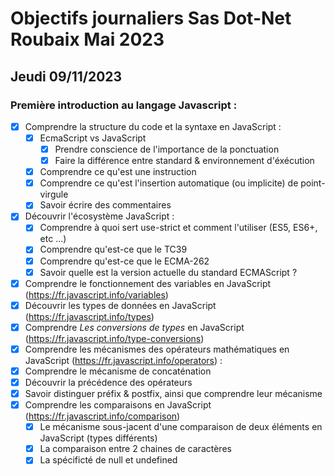 # Objectifs journaliers Sas Dot-Net Roubaix Mai 2023

## Jeudi 09/11/2023

### Première introduction au langage Javascript :

- [x] Comprendre la structure du code et la syntaxe en JavaScript :
  - [x] EcmaScript vs JavaScript
    - [x] Prendre conscience de l'importance de la ponctuation
    - [x] Faire la différence entre standard & environnement d'éxécution
  - [x] Comprendre ce qu'est une instruction
  - [x] Comprendre ce qu'est l'insertion automatique (ou implicite) de point-virgule
  - [x] Savoir écrire des commentaires
- [x] Découvrir l'écosystème JavaScript :
  - [x] Comprendre à quoi sert use-strict et comment l'utiliser (ES5, ES6+, etc ...)
  - [x] Comprendre qu'est-ce que le TC39
  - [x] Comprendre qu'est-ce que le ECMA-262
  - [x] Savoir quelle est la version actuelle du standard ECMAScript ?
- [x] Comprendre le fonctionnement des variables en JavaScript (https://fr.javascript.info/variables)
- [x] Découvrir les types de données en JavaScript (https://fr.javascript.info/types)
- [x] Comprendre _Les conversions de types_ en JavaScript (https://fr.javascript.info/type-conversions)
- [x]  Comprendre les mécanismes des opérateurs mathématiques en JavaScript (https://fr.javascript.info/operators) :
  - [x] Comprendre le mécanisme de concaténation
  - [x] Découvrir la précédence des opérateurs
  - [x] Savoir distinguer préfix & postfix, ainsi que comprendre leur mécanisme
- [x] Comprendre les comparaisons en JavaScript (https://fr.javascript.info/comparison)
  - [x] Le mécanisme sous-jacent d'une comparaison de deux éléments en JavaScript (types différents)
  - [x] La comparaison entre 2 chaines de caractères
  - [x] La spécificté de null et undefined
